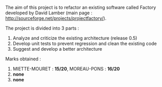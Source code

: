The aim of this project is to refactor an existing software called Factory developed by David Lamber (main page : http://sourceforge.net/projects/projectfactory/).

The project is divided into 3 parts :

  1. Analyze and criticize the existing architecture (release 0.5)
  1. Develop unit tests to prevent regression and clean the existing code
  1. Suggest and develop a better architecture

Marks obtained :
  1. MIETTE-MOURET : **15/20**, MOREAU-PONS : **16/20**
  1. **none**
  1. **none**